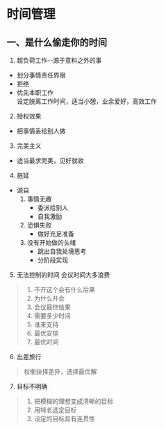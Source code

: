 # 时间管理
## 一、是什么偷走你的时间
1. 超负荷工作--源于意料之外的事
- 划分事情责任界限  
- 拒绝  
- 优先本职工作  
设定脱离工作时间，适当小憩，业余爱好，高效工作
2. 授权效果
- 把事情丢给别人做
3. 完美主义
- 适当最求完美，见好就收
4. 拖延
- 源自
  1. 事情无趣
     - 委派给别人
     - 自我激励
  2. 恐惧失败
     - 做好充足准备
  3. 没有开始做的头绪
     - 跳出自我处境思考
     - 分阶段实现
5. 无法控制的时间
会议时间大多浪费
> 1. 不开这个会有什么后果
> 2. 为什么开会
> 3. 会议最终结果
> 4. 需要多少时间
> 5. 谁来支持
> 6. 最优安排
> 7. 最优时间
6. 出差旅行
> 权衡抉择差异，选择最优解
7. 目标不明确
> 1. 把模糊的理想变成清晰的目标
> 2. 用特长选定目标
> 3. 设定的目标具有连贯性
